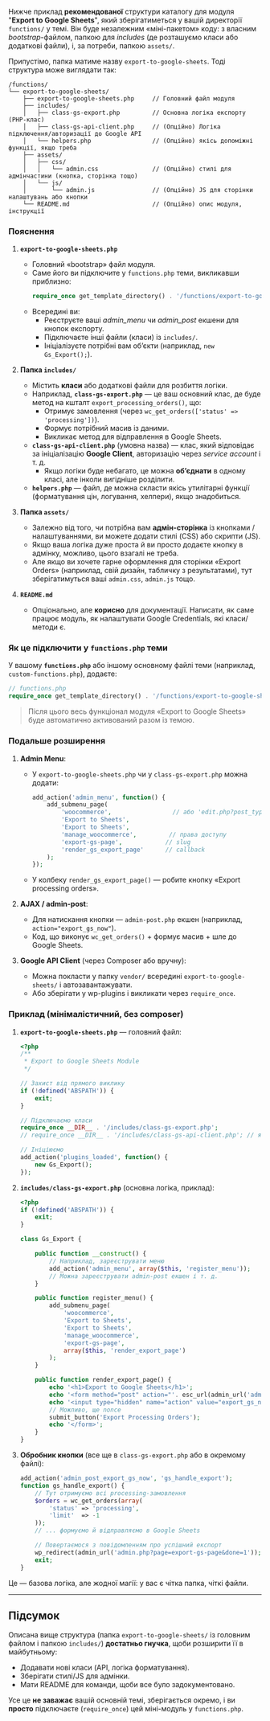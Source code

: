 Нижче приклад **рекомендованої** структури каталогу для модуля "**Export to Google Sheets**", який зберігатиметься у вашій директорії `functions/` у темі. Він буде незалежним «міні-пакетом» коду: з власним *bootstrap*-файлом, папкою для *includes* (де розташуємо класи або додаткові файли), і, за потреби, папкою `assets/`.

Припустімо, папка матиме назву `export-to-google-sheets`. Тоді структура може виглядати так:

```
/functions/
└── export-to-google-sheets/
    ├── export-to-google-sheets.php     // Головний файл модуля
    ├── includes/
    │   ├── class-gs-export.php         // Основна логіка експорту (PHP-клас)
    │   ├── class-gs-api-client.php     // (Опційно) Логіка підключення/авторизації до Google API
    │   └── helpers.php                 // (Опційно) якісь допоміжні функції, якщо треба
    ├── assets/
    │   ├── css/
    │   │   └── admin.css               // (Опційно) стилі для адмінчастини (кнопка, сторінка тощо)
    │   └── js/
    │       └── admin.js                // (Опційно) JS для сторінки налаштувань або кнопки
    └── README.md                       // (Опційно) опис модуля, інструкції
```

### Пояснення

1. **`export-to-google-sheets.php`**
    - Головний «bootstrap» файл модуля.
    - Саме його ви підключите у `functions.php` теми, викликавши приблизно:
      ```php
      require_once get_template_directory() . '/functions/export-to-google-sheets/export-to-google-sheets.php';
      ```
    - Всередині ви:
        - Реєструєте ваші *admin_menu* чи *admin_post* екшени для кнопок експорту.
        - Підключаєте інші файли (класи) із `includes/`.
        - Ініціалізуєте потрібні вам об’єкти (наприклад, `new Gs_Export();`).

2. **Папка `includes/`**
    - Містить **класи** або додаткові файли для розбиття логіки.
    - Наприклад, **`class-gs-export.php`** — це ваш основний клас, де буде метод на кшталт `export_processing_orders()`, що:
        - Отримує замовлення (через `wc_get_orders(['status' => 'processing'])`).
        - Формує потрібний масив із даними.
        - Викликає метод для відправлення в Google Sheets.
    - **`class-gs-api-client.php`** (умовна назва) — клас, який відповідає за ініціалізацію **Google Client**, авторизацію через *service account* і т. д.
        - Якщо логіки буде небагато, це можна **об’єднати** в одному класі, але інколи вигідніше розділити.
    - **`helpers.php`** — файл, де можна скласти якісь утилітарні функції (форматування цін, логування, хелпери), якщо знадобиться.

3. **Папка `assets/`**
    - Залежно від того, чи потрібна вам **адмін-сторінка** із кнопками / налаштуваннями, ви можете додати стилі (CSS) або скрипти (JS).
    - Якщо ваша логіка дуже проста й ви просто додаєте кнопку в адмінку, можливо, цього взагалі не треба.
    - Але якщо ви хочете гарне оформлення для сторінки «Export Orders» (наприклад, свій дизайн, табличку з результатами), тут зберігатимуться ваші `admin.css`, `admin.js` тощо.

4. **`README.md`**
    - Опціонально, але **корисно** для документації. Написати, як саме працює модуль, як налаштувати Google Credentials, які класи/методи є.

### Як це підключити у `functions.php` теми

У вашому **`functions.php`** або іншому основному файлі теми (наприклад, `custom-functions.php`), додаєте:

```php
// functions.php
require_once get_template_directory() . '/functions/export-to-google-sheets/export-to-google-sheets.php';
```

> Після цього весь функціонал модуля «Export to Google Sheets» буде автоматично активований разом із темою.

### Подальше розширення

1. **Admin Menu**:
    - У `export-to-google-sheets.php` чи у `class-gs-export.php` можна додати:
      ```php
      add_action('admin_menu', function() {
          add_submenu_page(
              'woocommerce',                 // або 'edit.php?post_type=shop_order'
              'Export to Sheets', 
              'Export to Sheets',
              'manage_woocommerce',         // права доступу
              'export-gs-page',            // slug
              'render_gs_export_page'      // callback
          );
      });
      ```
    - У колбеку `render_gs_export_page()` — робите кнопку «Export processing orders».

2. **AJAX / admin-post**:
    - Для натискання кнопки — `admin-post.php` екшен (наприклад, `action="export_gs_now"`).
    - Код, що виконує `wc_get_orders()` + формує масив + шле до Google Sheets.

3. **Google API Client** (через Composer або вручну):
    - Можна покласти у папку `vendor/` всередині `export-to-google-sheets/` і автозавантажувати.
    - Або зберігати у wp-plugins і викликати через `require_once`.

### Приклад (мінімалістичний, без composer)

1. **`export-to-google-sheets.php`** — головний файл:
   ```php
   <?php
   /**
    * Export to Google Sheets Module
    */

   // Захист від прямого виклику
   if (!defined('ABSPATH')) {
       exit;
   }

   // Підключаємо класи
   require_once __DIR__ . '/includes/class-gs-export.php';
   // require_once __DIR__ . '/includes/class-gs-api-client.php'; // якщо треба

   // Ініціюємо
   add_action('plugins_loaded', function() {
       new Gs_Export();
   });
   ```

2. **`includes/class-gs-export.php`** (основна логіка, приклад):
   ```php
   <?php
   if (!defined('ABSPATH')) {
       exit;
   }

   class Gs_Export {

       public function __construct() {
           // Наприклад, зареєструвати меню
           add_action('admin_menu', array($this, 'register_menu'));
           // Можна зареєструвати admin-post екшен і т. д.
       }

       public function register_menu() {
           add_submenu_page(
               'woocommerce',
               'Export to Sheets',
               'Export to Sheets',
               'manage_woocommerce',
               'export-gs-page',
               array($this, 'render_export_page')
           );
       }

       public function render_export_page() {
           echo '<h1>Export to Google Sheets</h1>';
           echo '<form method="post" action="'. esc_url(admin_url('admin-post.php')) .'">';
           echo '<input type="hidden" name="action" value="export_gs_now">';
           // Можливо, ще nonce
           submit_button('Export Processing Orders');
           echo '</form>';
       }
   }
   ```

3. **Обробник кнопки** (все ще в `class-gs-export.php` або в окремому файлі):
   ```php
   add_action('admin_post_export_gs_now', 'gs_handle_export');
   function gs_handle_export() {
       // Тут отримуємо всі processing-замовлення
       $orders = wc_get_orders(array(
           'status' => 'processing',
           'limit'  => -1
       ));
       // ... формуємо й відправляємо в Google Sheets

       // Повертаємося з повідомленням про успішний експорт
       wp_redirect(admin_url('admin.php?page=export-gs-page&done=1'));
       exit;
   }
   ```

Це — базова логіка, але жодної магії: у вас є чітка папка, чіткі файли.

---

## Підсумок

Описана вище структура (папка `export-to-google-sheets/` із головним файлом і папкою `includes/`) **достатньо гнучка**, щоби розширити її в майбутньому:

- Додавати нові класи (API, логіка форматування).
- Зберігати стилі/JS для адмінки.
- Мати README для команди, щоби все було задокументовано.

Усе це **не заважає** вашій основній темі, зберігається окремо, і ви **просто** підключаєте (`require_once`) цей міні-модуль у `functions.php`.
